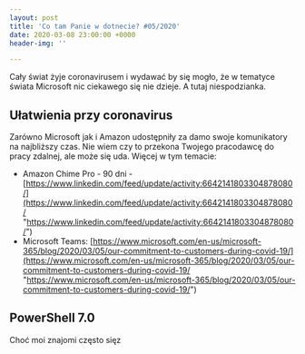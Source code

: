 ```yaml
---
layout: post
title: 'Co tam Panie w dotnecie? #05/2020'
date: 2020-03-08 23:00:00 +0000
header-img: ''

---
```

Cały świat żyje coronavirusem i wydawać by się mogło, że w tematyce świata Microsoft nic ciekawego się nie dzieje. A tutaj niespodzianka.

## Ułatwienia przy coronavirus

Zarówno Microsoft jak i Amazon udostępniły za damo swoje komunikatory na najbliższy czas. Nie wiem czy to przekona Twojego pracodawcę do pracy zdalnej, ale może się uda. Więcej w tym temacie:

* Amazon Chime Pro - 90 dni - [https://www.linkedin.com/feed/update/activity:6642141803304878080/](https://www.linkedin.com/feed/update/activity:6642141803304878080/ "https://www.linkedin.com/feed/update/activity:6642141803304878080/")
* Microsoft Teams: [https://www.microsoft.com/en-us/microsoft-365/blog/2020/03/05/our-commitment-to-customers-during-covid-19/](https://www.microsoft.com/en-us/microsoft-365/blog/2020/03/05/our-commitment-to-customers-during-covid-19/ "https://www.microsoft.com/en-us/microsoft-365/blog/2020/03/05/our-commitment-to-customers-during-covid-19/")

## PowerShell 7.0

Choć moi znajomi często sięz 